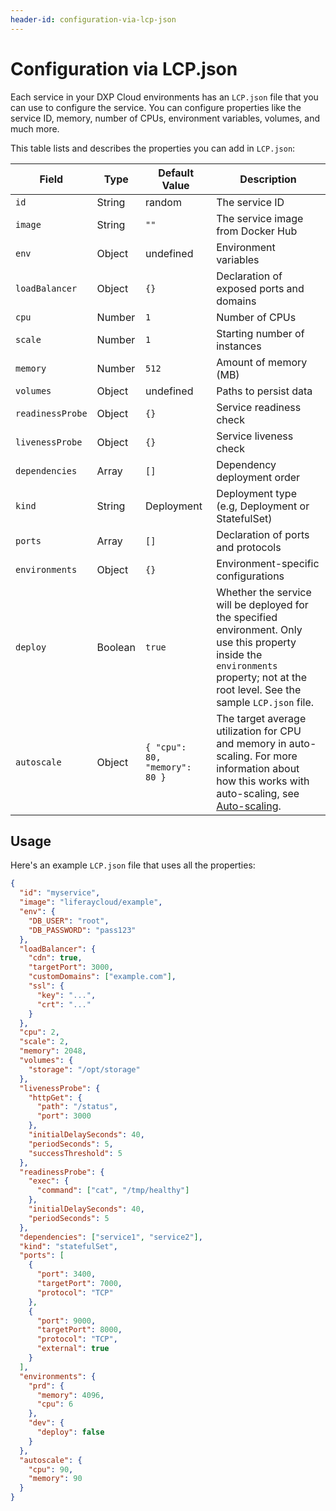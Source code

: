```yaml
---
header-id: configuration-via-lcp-json
---
```


# Configuration via LCP.json

Each service in your DXP Cloud environments has an `LCP.json` file that you can 
use to configure the service. You can configure properties like the service ID, 
memory, number of CPUs, environment variables, volumes, and much more. 

This table lists and describes the properties you can add in `LCP.json`: 

Field | Type | Default Value | Description |
----- | ---- | ------------- | ----------- |
`id` | String | random | The service ID |
`image` | String | `""` | The service image from Docker Hub |
`env` | Object | undefined | Environment variables |
`loadBalancer` | Object | `{}` | Declaration of exposed ports and domains |
`cpu` | Number | `1` | Number of CPUs |
`scale` | Number | `1` | Starting number of instances |
`memory` | Number | `512` | Amount of memory (MB) |
`volumes` | Object | undefined | Paths to persist data |
`readinessProbe` | Object | `{}` | Service readiness check |
`livenessProbe` | Object | `{}` | Service liveness check |
`dependencies` | Array | `[]` | Dependency deployment order |
`kind` | String | Deployment | Deployment type (e.g, Deployment or StatefulSet) |
`ports` | Array | `[]` | Declaration of ports and protocols |
`environments` | Object | `{}` | Environment-specific configurations |
`deploy` | Boolean | `true` | Whether the service will be deployed for the specified environment. Only use this property inside the `environments` property; not at the root level. See the sample `LCP.json` file. |
`autoscale` | Object | `{ "cpu": 80, "memory": 80 }` | The target average utilization for CPU and memory in auto-scaling. For more information about how this works with auto-scaling, see [Auto-scaling](/docs/-/knowledge_base/dxp-cloud/auto-scaling). |

## Usage

Here's an example `LCP.json` file that uses all the properties: 

```json
{
  "id": "myservice",
  "image": "liferaycloud/example",
  "env": {
    "DB_USER": "root",
    "DB_PASSWORD": "pass123"
  },
  "loadBalancer": {
    "cdn": true,
    "targetPort": 3000,
    "customDomains": ["example.com"],
    "ssl": {
      "key": "...",
      "crt": "..."
    }
  },
  "cpu": 2,
  "scale": 2,
  "memory": 2048,
  "volumes": {
    "storage": "/opt/storage"
  },
  "livenessProbe": {
    "httpGet": {
      "path": "/status",
      "port": 3000
    },
    "initialDelaySeconds": 40,
    "periodSeconds": 5,
    "successThreshold": 5
  },
  "readinessProbe": {
    "exec": {
      "command": ["cat", "/tmp/healthy"]
    },
    "initialDelaySeconds": 40,
    "periodSeconds": 5
  },
  "dependencies": ["service1", "service2"],
  "kind": "statefulSet",
  "ports": [
    {
      "port": 3400,
      "targetPort": 7000,
      "protocol": "TCP"
    },
    {
      "port": 9000,
      "targetPort": 8000,
      "protocol": "TCP",
      "external": true
    }
  ],
  "environments": {
    "prd": {
      "memory": 4096,
      "cpu": 6
    },
    "dev": {
      "deploy": false
    }
  },
  "autoscale": {
    "cpu": 90,
    "memory": 90
  }
}
```

